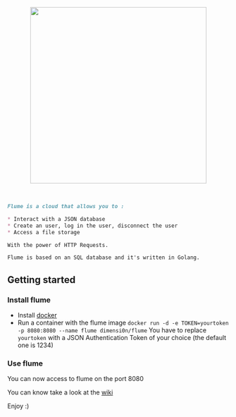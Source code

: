 <p align="center">
  <img src="http://90.109.222.6:5333/flume_300ppp.png" width="400"/>
</p>

<br>

```markdown
Flume is a cloud that allows you to :

* Interact with a JSON database
* Create an user, log in the user, disconnect the user
* Access a file storage

With the power of HTTP Requests.

Flume is based on an SQL database and it's written in Golang.
```


## Getting started

### Install flume

* Install [docker](https://docs.docker.com/install/)
* Run a container with the flume image `docker run -d -e TOKEN=yourtoken -p 8080:8080 --name flume dimensi0n/flume` You have to replace `yourtoken` with a JSON Authentication Token of your choice (the default one is 1234)

### Use flume

You can now access to flume on the port 8080

You can know take a look at the [wiki](https://github.com/dimensi0n/flume/wiki)

Enjoy :)
